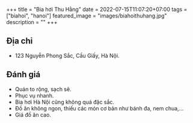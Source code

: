 +++
title = "Bia hơi Thu Hằng"
date = 2022-07-15T11:07:20+07:00
tags = ["biahoi", "hanoi"]
featured_image = "images/biahoithuhang.jpg"
description = ""
+++

## Địa chỉ

- 123 Nguyễn Phong Sắc, Cầu Giấy, Hà Nội.

## Đánh giá

- Quán to rộng, sạch sẽ.
- Phục vụ nhanh.
- Bia hơi Hà Nội cũng không quá đặc sắc.
- Đồ ăn không ngon, thiếu các món cơ bản như bánh đa, nem chua,...
- Giá đồ ăn cao.

